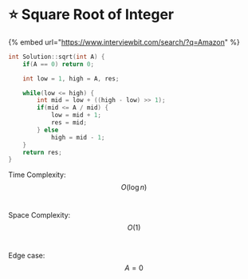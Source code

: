 # ⭐ Square Root of Integer

{% embed url="https://www.interviewbit.com/search/?q=Amazon" %}

```cpp
int Solution::sqrt(int A) {
    if(A == 0) return 0;

    int low = 1, high = A, res;

    while(low <= high) {
        int mid = low + ((high - low) >> 1);
        if(mid <= A / mid) {
            low = mid + 1;
            res = mid;
        } else 
            high = mid - 1;
    }
    return res;
}
```

Time Complexity: $$O(\log n)$$​

Space Complexity: $$O(1)$$​

Edge case: $$A = 0$$​
